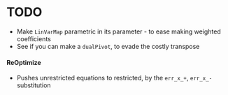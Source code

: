 TODO
====

- Make `LinVarMap` parametric in its parameter - to ease making weighted coefficients
- See if you can make a `dualPivot`, to evade the costly transpose

#### ReOptimize

- Pushes unrestricted equations to restricted, by the `err_x_+`, `err_x_-` substitution
